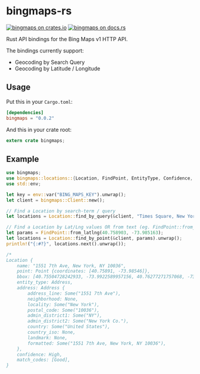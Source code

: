 bingmaps-rs
=============

[![bingmaps on crates.io](https://img.shields.io/crates/v/bingmaps.svg)](https://crates.io/crates/bingmaps)
[![bingmaps on docs.rs](https://docs.rs/bingmaps/badge.svg)](https://docs.rs/bingmaps)

Rust API bindings for the Bing Maps v1 HTTP API.

The bindings currently support:
 * Geocoding by Search Query
 * Geocoding by Latitude / Longitude

## Usage
Put this in your `Cargo.toml`:

```toml
[dependencies]
bingmaps = "0.0.2"
```

And this in your crate root:

```rust
extern crate bingmaps;
```

## Example
```rust
use bingmaps;
use bingmaps::locations::{Location, FindPoint, EntityType, Confidence, MatchCode};
use std::env;

let key = env::var("BING_MAPS_KEY").unwrap();
let client = bingmaps::Client::new();

// Find a Location by search-term / query
let locations = Location::find_by_query(&client, "Times Square, New York").unwrap();

// Find a Location by Lat/Lng values OR from text (eg. FindPoint::from_str("40.75890,-73.98516");)
let params = FindPoint::from_latlng(40.758903, -73.985163);
let locations = Location::find_by_point(&client, params).unwrap();
println!("{:#?}", locations.next().unwrap());

/*
Location {
    name: "1551 7th Ave, New York, NY 10036",
    point: Point {coordinates: [40.75891, -73.98546]},
    bbox: [40.75504728242933, -73.9922589957156, 40.76277271757068, -73.9786610042844],
    entity_type: Address,
    address: Address {
        address_line: Some("1551 7th Ave"),
        neighborhood: None,
        locality: Some("New York"),
        postal_code: Some("10036"),
        admin_district1: Some("NY"),
        admin_district2: Some("New York Co."),
        country: Some("United States"),
        country_iso: None,
        landmark: None,
        formatted: Some("1551 7th Ave, New York, NY 10036"),
    },
    confidence: High,
    match_codes: [Good],
}
```
